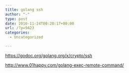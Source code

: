 ```yaml
---
title: golang ssh
author: "-"
type: post
date: 2016-11-24T00:20:17+00:00
url: /?p=9423
categories:
  - Uncategorized

---
```

https://godoc.org/golang.org/x/crypto/ssh
  
http://www.01happy.com/golang-exec-remote-command/
